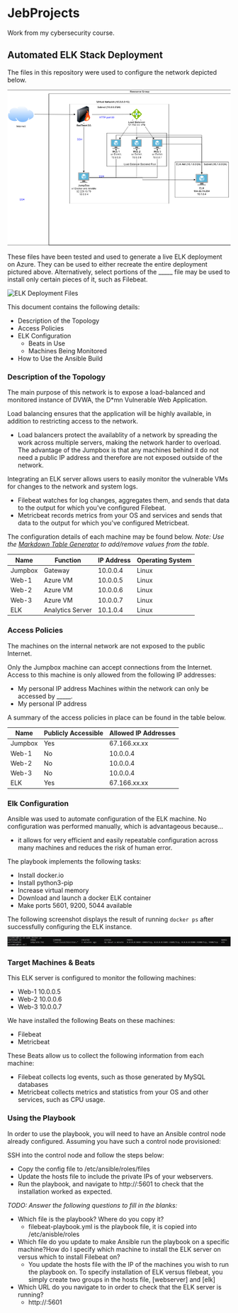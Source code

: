 # JebProjects
Work from my cybersecurity course.

## Automated ELK Stack Deployment

The files in this repository were used to configure the network depicted below.

![RedTeam Network Diagram](https://github.com/Skrashii/JebProjects/blob/main/Diagrams/Azure_diagram.png)

These files have been tested and used to generate a live ELK deployment on Azure. They can be used to either recreate the entire deployment pictured above. Alternatively, select portions of the _____ file may be used to install only certain pieces of it, such as Filebeat.

![ELK Deployment Files](https://github.com/Skrashii/JebProjects/tree/main/Ansible)

This document contains the following details:
- Description of the Topology
- Access Policies
- ELK Configuration
  - Beats in Use
  - Machines Being Monitored
- How to Use the Ansible Build


### Description of the Topology

The main purpose of this network is to expose a load-balanced and monitored instance of DVWA, the D*mn Vulnerable Web Application.

Load balancing ensures that the application will be highly available, in addition to restricting access to the network.
- Load balancers protect the availablity of a network by spreading the work across multiple servers, making the network harder to overload. The advantage of the Jumpbox is that any machines behind it do not need a public IP address and therefore are not exposed outside of the network.

Integrating an ELK server allows users to easily monitor the vulnerable VMs for changes to the network and system logs.
- Filebeat watches for log changes, aggregates them, and sends that data to the output for which you've configured Filebeat.
- Metricbeat records metrics from your OS and services and sends that data to the output for which you've configured Metricbeat.

The configuration details of each machine may be found below.
_Note: Use the [Markdown Table Generator](http://www.tablesgenerator.com/markdown_tables) to add/remove values from the table_.

| Name    | Function         | IP Address | Operating System |
|---------|------------------|------------|------------------|
| Jumpbox | Gateway          | 10.0.0.4   | Linux            |
| Web-1   | Azure VM         | 10.0.0.5   | Linux            |
| Web-2   | Azure VM         | 10.0.0.6   | Linux            |
| Web-3   | Azure VM         | 10.0.0.7   | Linux            |
| ELK     | Analytics Server | 10.1.0.4   | Linux            |

### Access Policies

The machines on the internal network are not exposed to the public Internet. 

Only the Jumpbox machine can accept connections from the Internet. Access to this machine is only allowed from the following IP addresses:
- My personal IP address
Machines within the network can only be accessed by _____.
- My personal IP address

A summary of the access policies in place can be found in the table below.

| Name    | Publicly Accessible | Allowed IP Addresses |
|---------|---------------------|----------------------|
| Jumpbox |         Yes         | 67.166.xx.xx         |
| Web-1   |          No         | 10.0.0.4             |
| Web-2   |          No         | 10.0.0.4             |
| Web-3   |          No         | 10.0.0.4             |
| ELK     |         Yes         | 67.166.xx.xx         |

### Elk Configuration

Ansible was used to automate configuration of the ELK machine. No configuration was performed manually, which is advantageous because...
- it allows for very efficient and easily repeatable configuration across many machines and reduces the risk of human error.

The playbook implements the following tasks:
- Install docker.io
- Install python3-pip
- Increase virtual memory
- Download and launch a docker ELK container
- Make ports 5601, 9200, 5044 available

The following screenshot displays the result of running `docker ps` after successfully configuring the ELK instance.

![docker ps output](https://github.com/Skrashii/JebProjects/blob/main/Ansible/ELK-docker.png)

### Target Machines & Beats
This ELK server is configured to monitor the following machines:
- Web-1 10.0.0.5
- Web-2 10.0.0.6
- Web-3 10.0.0.7

We have installed the following Beats on these machines:
- Filebeat
- Metricbeat

These Beats allow us to collect the following information from each machine:
- Filebeat collects log events, such as those generated by MySQL databases
- Metricbeat collects metrics and statistics from your OS and other services, such as CPU usage.

### Using the Playbook
In order to use the playbook, you will need to have an Ansible control node already configured. Assuming you have such a control node provisioned: 

SSH into the control node and follow the steps below:
- Copy the config file to /etc/ansible/roles/files
- Update the hosts file to include the private IPs of your webservers.
- Run the playbook, and navigate to http://<ELKpublicIP>:5601 to check that the installation worked as expected.

_TODO: Answer the following questions to fill in the blanks:_
- Which file is the playbook? Where do you copy it?
  - filebeat-playbook.yml is the playbook file, it is copied into /etc/anisble/roles
- Which file do you update to make Ansible run the playbook on a specific machine?How do I specify which machine to install the ELK server on versus which to install Filebeat on?  
  - You update the hosts file with the IP of the machines you wish to run the playbook on.  To specify installation of ELK versus   filebeat, you simply create two groups in the hosts file, [webserver] and [elk]
- Which URL do you navigate to in order to check that the ELK server is running?
  - http://<ELKpublicIP>:5601
